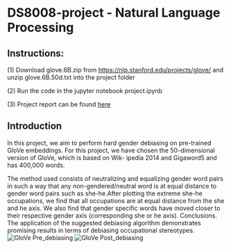 # DS8008-project - Natural Language Processing

## Instructions:

(1) Download glove.6B.zip from https://nlp.stanford.edu/projects/glove/ and unzip glove.6B.50d.txt into the project folder 

(2) Run the code in the jupyter notebook project.ipynb

(3) Project report can be found [here](https://github.com/atabas/DS8008-project/blob/master/Debiasing_word_embeddings_project_report.pdf)

## Introduction 

In this project, we aim to perform hard gender debiasing on pre-trained GloVe embeddings. For this project, we have chosen the 50-dimensional version of GloVe, which is based on Wik- ipedia 2014 and Gigaword5 and has 400,000 words. 

The method used consists of neutralizing and equalizing gender word pairs in such a way that any
non-gendered/neutral word is at equal distance to gender word pairs such as she-he.After plotting the extreme she-he occupations, we find that all occupations are at equal distance from the she and he axis. We also find that gender specific words have moved closer to their respective gender axis (corresponding she or he axis). Conclusions. The application of the suggested debiasing algorithm demonstrates promising results in terms of debiasing occupational stereotypes.
![GloVe Pre_debiasing](https://user-images.githubusercontent.com/1936040/56623079-b0937e00-6600-11e9-9b37-d518f43528f1.png)
![GloVe Post_debiasing](https://user-images.githubusercontent.com/1936040/56623083-b9844f80-6600-11e9-85b0-9f1b5aec65da.png)
